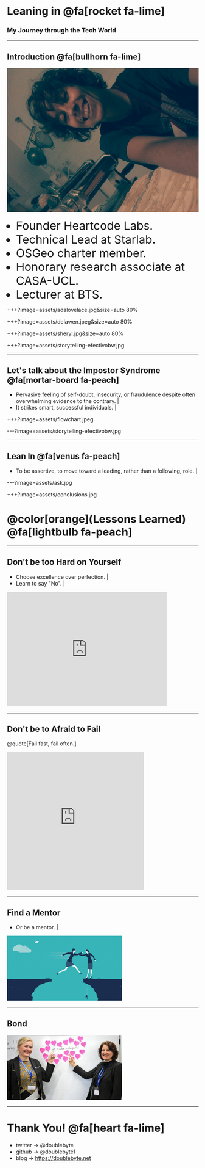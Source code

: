 # Leaning in @fa[rocket fa-lime]
### My Journey through the Tech World

---
## Introduction  @fa[bullhorn fa-lime]
<!-- Who am I?-->
<div id="container">
  <div id="content">
    <img src="https://raw.githubusercontent.com/doublebyte1/keynotes/master/assets/pasta_fresca.jpg">
  </div>
  <div id="navbar">
    <ul>
       <li style="font-size:30px">Founder Heartcode Labs.</li>
       <li style="font-size:30px">Technical Lead at Starlab.</li>
       <li style="font-size:30px">OSGeo charter member.</li>
       <li style="font-size:30px">Honorary research associate at CASA-UCL.</li>
       <li style="font-size:30px">Lecturer at BTS.</li>
    </ul>
  </div>
</div>

+++?image=assets/adalovelace.jpg&size=auto 80%

+++?image=assets/delawen.jpeg&size=auto 80%

+++?image=assets/sheryl.jpg&size=auto 80%

+++?image=assets/storytelling-efectivobw.jpg

---
## Let's talk about the Impostor Syndrome @fa[mortar-board fa-peach]

- Pervasive feeling of self-doubt, insecurity, or fraudulence despite often overwhelming evidence to the contrary.  |
- It strikes smart, successful individuals.  |

+++?image=assets/flowchart.jpeg

---?image=assets/storytelling-efectivobw.jpg

---
## Lean In @fa[venus fa-peach]

 - To be assertive, to move toward a leading, rather than a following, role. |

---?image=assets/ask.jpg

+++?image=assets/conclusions.jpg
# @color[orange](Lessons Learned) @fa[lightbulb fa-peach]

---
## Don't be too Hard on Yourself

- Choose excellence over perfection. |
- Learn to say "No". |

<iframe src="https://giphy.com/embed/npUpB306c3EStRK6qP" width="420" height="300" frameBorder="0" class="giphy-embed" allowFullScreen></iframe>

---
## Don't be to Afraid to Fail

@quote[Fail fast, fail often.]

<iframe src="https://giphy.com/embed/Ub8XEam5vXbMY" width="360" height="360" frameBorder="0" class="giphy-embed" allowFullScreen></iframe><p></p>

---
## Find a Mentor

- Or be a mentor. |

<img src="assets/mentor.jpg" width="60%">

---
## Bond

<img src="assets/WIG_Speakers.jpg" width="60%">

---

# Thank You! @fa[heart fa-lime]

* twitter -> @doublebyte
* github -> @doublebyte1
* blog -> https://doublebyte.net

